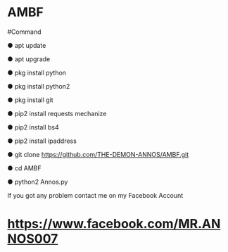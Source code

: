 # AMBF

#Command

● apt update

● apt upgrade 

● pkg install python

● pkg install python2

● pkg install git

● pip2 install requests mechanize

● pip2 install bs4

● pip2 install ipaddress

● git clone https://github.com/THE-DEMON-ANNOS/AMBF.git

● cd AMBF

● python2 Annos.py

If you got any problem contact me on my Facebook Account 

# https://www.facebook.com/MR.ANNOS007
